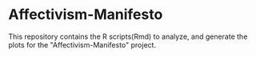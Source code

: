 # Affectivism-Manifesto
This repository contains the R scripts(Rmd) to analyze, and generate the plots for the "Affectivism-Manifesto" project.
